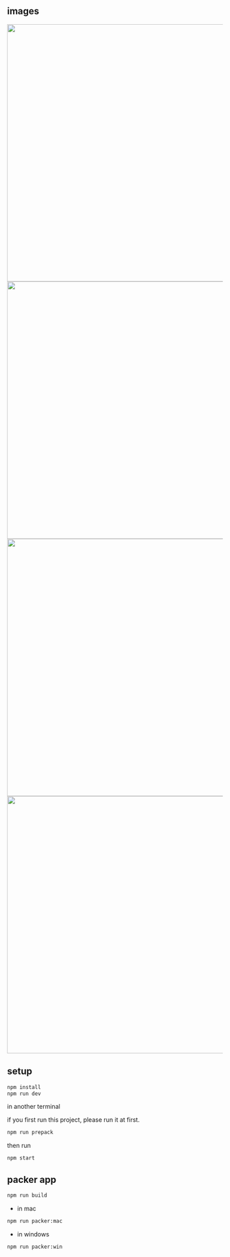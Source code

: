 ## images

<img src="https://raw.githubusercontent.com/nowa-webpack/nowa-gui/v3/doc/detailp.png" width="600" />
<br/>
<img src="https://raw.githubusercontent.com/nowa-webpack/nowa-gui/v3/doc/newp.png" width="600"/>
<br/>
<img src="https://raw.githubusercontent.com/nowa-webpack/nowa-gui/v3/doc/pkg.png" width="600"/>
<br/>
<img src="https://raw.githubusercontent.com/nowa-webpack/nowa-gui/v3/doc/set1.png" width="600"/>
<br/>


## setup

```bash
npm install
npm run dev

```

in another terminal

if you first run this project, please run it at first.
```bash
npm run prepack
```

then run

```bash
npm start

```

## packer app

```bash
npm run build

```

* in mac 

```bash
npm run packer:mac
```

* in windows

```bash
npm run packer:win
```






